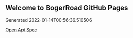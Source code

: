 ## Welcome to BogerRoad GitHub Pages

Generated 2022-01-14T00:56:36.510506

[Open Api Spec](./openapi.yaml)
